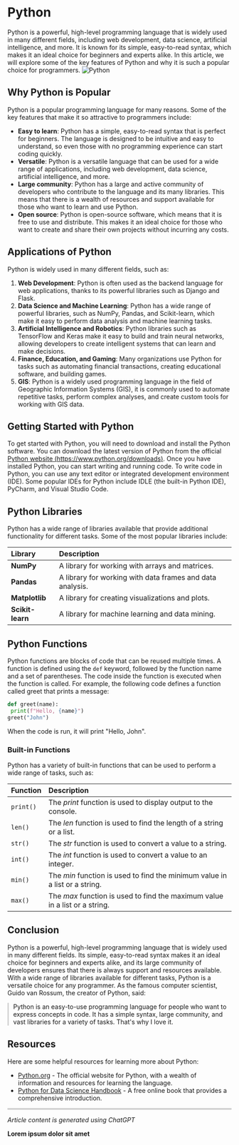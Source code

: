 # Python
Python is a powerful, high-level programming language that is widely used in many different fields, including web development, data science, artificial intelligence, and more. It is known for its simple, easy-to-read syntax, which makes it an ideal choice for beginners and experts alike. In this article, we will explore some of the key features of Python and why it is such a popular choice for programmers.
![Python](https://wiki.deimos.fr/images/3/31/Python-logo.png)
## Why Python is Popular
Python is a popular programming language for many reasons. Some of the key features that make it so attractive to programmers include:
 - **Easy to learn**: Python has a simple, easy-to-read syntax that is perfect for beginners. The language is designed to be intuitive and easy to understand, so even those with no programming experience can start coding quickly.
 - **Versatile**: Python is a versatile language that can be used for a wide range of applications, including web development, data science, artificial intelligence, and more.
 - **Large community**: Python has a large and active community of developers who contribute to the language and its many libraries. This means that there is a wealth of resources and support available for those who want to learn and use Python.
 - **Open source**: Python is open-source software, which means that it is free to use and distribute. This makes it an ideal choice for those who want to create and share their own projects without incurring any costs.

## Applications of Python
Python is widely used in many different fields, such as:
 1. **Web Development**: Python is often used as the backend language for web applications, thanks to its powerful libraries such as Django and Flask.
 2. **Data Science and Machine Learning**: Python has a wide range of powerful libraries, such as NumPy, Pandas, and Scikit-learn, which make it easy to perform data analysis and machine learning tasks.
 3. **Artificial Intelligence and Robotics**: Python libraries such as TensorFlow and Keras make it easy to build and train neural networks, allowing developers to create intelligent systems that can learn and make decisions.
 4. **Finance, Education, and Gaming**: Many organizations use Python for tasks such as automating financial transactions, creating educational software, and building games.
 5. **GIS**: Python is a widely used programming language in the field of Geographic Information Systems (GIS), it is commonly used to automate repetitive tasks, perform complex analyses, and create custom tools for working with GIS data.

## Getting Started with Python
To get started with Python, you will need to download and install the Python software. You can download the latest version of Python from the official [Python website (https://www.python.org/downloads)](https://www.python.org/downloads). Once you have installed Python, you can start writing and running code.
To write code in Python, you can use any text editor or integrated development environment (IDE). Some popular IDEs for Python include IDLE (the built-in Python IDE), PyCharm, and Visual Studio Code.
## Python Libraries
Python has a wide range of libraries available that provide additional functionality for different tasks. Some of the most popular libraries include:

| **Library**    |**Description**                                           | 
| :--------------| :--------------------------------------------------------| 
|**NumPy**       | A library for working with arrays and matrices.          |
|**Pandas**      | A library for working with data frames and data analysis.|
|**Matplotlib**  | A library for creating visualizations and plots.         |
|**Scikit-learn**| A library for machine learning and data mining.          |

## Python Functions
Python functions are blocks of code that can be reused multiple times. A function is defined using  the `def` keyword, followed by the function name and a set of parentheses. The code inside the function is executed when the function is called.
For example, the following code defines a function called greet that prints a message:
```python
def greet(name):
 print(f"Hello, {name}")
greet("John")
```
When the code is run, it will print "Hello, John".
### Built-in Functions
Python has a variety of built-in functions that can be used to perform a wide range of tasks, such as:

|**Function**|**Description**                                                             |
|:-----------|:---------------------------------------------------------------------------|
|`print()`   | The *print* function is used to display output to the console.             |
|`len()`     | The *len* function is used to find the length of a string or a list.       |
|`str()`     | The *str* function is used to convert a value to a string.                 |
|`int()`     | The *int* function is used to convert a value to an integer.               |
|`min()`     | The *min* function is used to find the minimum value in a list or a string.|
|`max()`     | The *max* function is used to find the maximum value in a list or a string.|

## Conclusion
Python is a powerful, high-level programming language that is widely used in many different fields. Its simple, easy-to-read syntax makes it an ideal choice for beginners and experts alike, and its large community of developers ensures that there is always support and resources available. With a wide range of libraries available for different tasks, Python is a versatile choice for any programmer. 
As the famous computer scientist, Guido van Rossum, the creator of Python, said:
<div style="border-left: 3px solid lightgrey; padding-left: 10px;">
Python is an easy-to-use programming language for people who want to express concepts in
code. It has a simple syntax, large community, and vast libraries for a variety of tasks. That's why I love it.
</div>

## Resources
Here are some helpful resources for learning more about Python:
- [Python.org](https://www.python.org/) - The official website for Python, with a wealth of information and resources for learning the language.
- [Python for Data Science Handbook](https://jakevdp.github.io/PythonDataScienceHandbook/) - A free online book that provides a comprehensive introduction.

<div style="border-top: 4px solid lightgrey;"></div>

*Article content is generated using ChatGPT*

**Lorem ipsum dolor sit amet**
